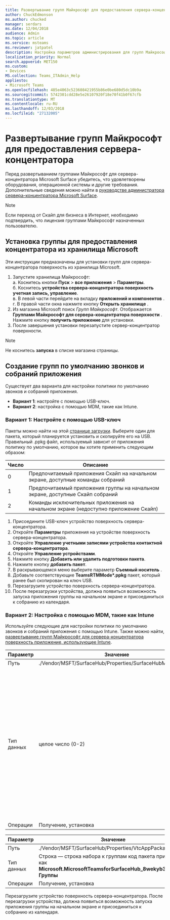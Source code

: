 ```yaml
---
title: Развертывание групп Майкрософт для предоставления сервера-концентратора
author: ChuckEdmonson
ms.author: chucked
manager: serdars
ms.date: 12/04/2018
audience: Admin
ms.topic: article
ms.service: msteams
ms.reviewer: jatpatel
description: Настройка параметров администрирования для групп Майкрософт для сервера-концентратора поверхности.
localization_priority: Normal
search.appverid: MET150
ms.custom:
- Devices
MS.collection: Teams_ITAdmin_Help
appliesto:
- Microsoft Teams
ms.openlocfilehash: 485e4063c523608421955b86e0be680d5dc10b9a
ms.sourcegitcommit: 5742301cdd28e5e26107920f18e70f41b0f67cfb
ms.translationtype: MT
ms.contentlocale: ru-RU
ms.lasthandoff: 12/03/2018
ms.locfileid: "27132005"
---
```

<a name="deploy-microsoft-teams-for-surface-hub"></a>Развертывание групп Майкрософт для предоставления сервера-концентратора
======================================

Перед развертыванием группами Майкрософт для сервера-концентратора Microsoft Surface убедитесь, что удовлетворены оборудования, операционной системы и другие требования. Дополнительные сведения можно найти в [руководстве администратора сервера-концентратора Microsoft Surface](https://docs.microsoft.com/surface-hub/).

> [!NOTE]
> Если переход от Скайп для бизнеса в Интернет, необходимо подтвердить, что лицензия группами Майкрософт назначенных пользователю.

## <a name="install-teams-for-surface-hub-from-the-microsoft-store"></a>Установка группы для предоставления концентратора из хранилища Microsoft 

Эти инструкции предназначены для установки групп для сервера-концентратора поверхность из хранилища Microsoft. 
 
1. Запустите хранилища Майкрософт:<br>
   а. Коснитесь кнопки **Пуск** > **все приложения** > **Параметры**.<br> б. Коснитесь **устройства сервера-концентратора поверхность учетная запись, управление**.<br>
   в. В левой части перейдите на вкладку **приложений и компонентов** .<br> г. В правой части окна нажмите кнопку **Открыть хранилище** . 
2. Из магазина Microsoft поиск *Групп Майкрософт*. Отображается **Группами Майкрософт для сервера-концентратора поверхности** . Нажмите кнопку **получить приложение** для установки.  
3. После завершения установки перезапустите сервер-концентратор поверхности. 

> [!NOTE]
> Не коснитесь **запуска** в списке магазина страницы.

## <a name="make-teams-the-default-calling-and-meetings-application"></a>Создание групп по умолчанию звонков и собраний приложения
 
Существует два варианта для настройки политики по умолчанию звонков и собраний приложения. 

- **Вариант 1**: настройте с помощью USB-ключ. 
- **Вариант 2**: настройка с помощью MDM, такие как Intune.
 
### <a name="option-1-configure-via-usb-key"></a>Вариант 1: Настройте с помощью USB-ключ 
 
Пакеты можно найти на этой [странице загрузки](https://1drv.ms/f/s!ArcnbnREun0Vnp9Wps9MlWB-UJZw3g). Выберите один для пакета, который планируется установить и скопируйте его на USB. Правильный .ppkg файл, используемый зависит от приложения политику по умолчанию, которое вы хотите применить следующим образом: 

|Число  |Описание  |
|---------|---------|
|0     | Предпочитаемый приложения Скайп на начальном экране, доступные команды собраний        |
|1     | Предпочитаемый приложения группы на начальном экране, доступные Скайп собраний        |
|2     | Команды исключительных приложения на начальном экране (недоступно приложение Скайп)        |
 
1. Присоедините USB-ключ устройство поверхность сервера-концентратора. 
2. Откройте **Параметры** приложения на устройстве поверхность сервера-концентратора. 
3. Откройте **Управление учетными записями устройства контактной сервера-концентратора**.
4. Откройте **Управление устройствами**. 
5. Нажмите кнопку **Добавить или удалить подготовки пакета**. 
6. Нажмите кнопку **добавить пакет**.
7. В раскрывающемся меню выберите параметр **Съемный носитель** . 
8. Добавьте соответствующие <strong>TeamsRTMMode*.ppkg</strong> пакет, который ранее был скопирован на ключ USB. 
9. Перезагрузите устройство поверхность сервера-концентратора. 
10. После перезагрузки устройства, должна появиться возможность запуска приложения группы на начальном экране и присоединиться к собранию из календаря. 

### <a name="option-2-configure-via-mdm-such-as-intune"></a>Вариант 2: Настройка с помощью MDM, такие как Intune 

Используйте следующие для настройки политики по умолчанию звонков и собраний приложения с помощью Intune. Также можно найти, [развертывание групп Майкрософт для сервера-концентратора поверхность приложение, использующее Intune](https://blogs.technet.microsoft.com/y0av/2018/07/16/97/).

|Параметр   |Значение    |Описание    |
|----------|---------|---------|
|Путь      | ./Vendor/MSFT/SurfaceHub/Properties/SurfaceHubMeetingMode        |
|Тип данных | целое число (0-2)   |0 — Скайп предпочитаемый приложения на начальном экране, доступные команды собраний<br>1 - предпочитаемый приложения группы на начальном экране, доступные Скайп собраний<br>2 - группам исключительных приложения на начальном экране (недоступно приложение Скайп) |
|Операции| Получение, установка        |

|Параметр   |Значение    |
|----------|---------|
|Путь      | ./Vendor/MSFT/SurfaceHub/Properties/VtcAppPackageId        |
|Тип данных | Строка — строка набора к группам код пакета приложения как **Microsoft.MicrosoftTeamsforSurfaceHub_8wekyb3d8bbwe! Группы** |
|Операции| Получение, установка        |

Перезагрузите устройство поверхность сервера-концентратора. После перезагрузки устройства, должна появиться возможность запуска приложения группы на начальном экране и присоединиться к собранию из календаря.

